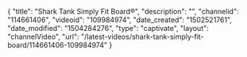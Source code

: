 {
    "title": "Shark Tank Simply Fit Board&reg;",
    "description": "",
    "channelid": "114661406",
    "videoid": "109984974",
    "date_created": "1502521761",
    "date_modified": "1504284276",
    "type": "captivate",
    "layout": "channelVideo",
    "url": "\/latest-videos\/shark-tank-simply-fit-board\/114661406-109984974"
}